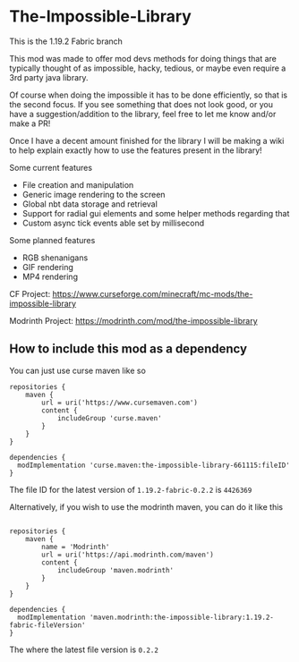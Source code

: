 # The-Impossible-Library
This is the 1.19.2 Fabric branch

This mod was made to offer mod devs methods for doing things that are typically thought of as impossible, hacky, tedious, or maybe even require a 3rd party java library.

Of course when doing the impossible it has to be done efficiently, so that is the second focus. If you see something that does not look good, or you have a suggestion/addition to the library, feel free to let me know and/or make a PR!

Once I have a decent amount finished for the library I will be making a wiki to help explain exactly how to use the features present in the library!

Some current features
- File creation and manipulation
- Generic image rendering to the screen
- Global nbt data storage and retrieval
- Support for radial gui elements and some helper methods regarding that
- Custom async tick events able set by millisecond

Some planned features
- RGB shenanigans
- GIF rendering
- MP4 rendering

CF Project: https://www.curseforge.com/minecraft/mc-mods/the-impossible-library

Modrinth Project: https://modrinth.com/mod/the-impossible-library

## How to include this mod as a dependency

You can just use curse maven like so

```
repositories {
    maven {
        url = uri('https://www.cursemaven.com')
        content {
            includeGroup 'curse.maven'
        }
    }
}

dependencies {
  modImplementation 'curse.maven:the-impossible-library-661115:fileID'
}
```
The file ID for the latest version of `1.19.2-fabric-0.2.2` is `4426369`

Alternatively, if you wish to use the modrinth maven, you can do it like this
```

repositories {
    maven {
        name = 'Modrinth'
        url = uri('https://api.modrinth.com/maven')
        content {
            includeGroup 'maven.modrinth'
        }
    }
}

dependencies {
  modImplementation 'maven.modrinth:the-impossible-library:1.19.2-fabric-fileVersion'
}
```
The where the latest file version is `0.2.2`
